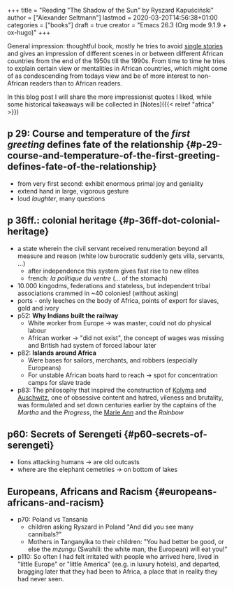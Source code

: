 +++
title = "Reading \"The Shadow of the Sun\" by Ryszard Kapuściński"
author = ["Alexander Seltmann"]
lastmod = 2020-03-20T14:56:38+01:00
categories = ["books"]
draft = true
creator = "Emacs 26.3 (Org mode 9.1.9 + ox-hugo)"
+++

General impression: thoughtful book, mostly he tries to avoid [single stories](https://www.youtube.com/watch?v=D9Ihs241zeg) and
gives an impression of different scenes in or between different African
countries from the end of the 1950s till the 1990s. From time to time he tries
to explain certain view or mentalities in African countries, which might come of
as condescending from todays view and be of more interest to non-African readers
than to African readers.

<!--more-->

In this blog post I will share the more impressionist quotes I liked, while some
historical takeaways will be collected in [Notes]({{< relref "africa" >}})


## p 29: Course and temperature of the _first greeting_ defines fate of the relationship {#p-29-course-and-temperature-of-the-first-greeting-defines-fate-of-the-relationship}

-   from very first second: exhibit enormous primal joy and geniality
-   extend hand in large, vigorous gesture
-   loud _laughter_, many questions


## p 36ff.: colonial heritage {#p-36ff-dot-colonial-heritage}

-   a state wherein the civil servant received renumeration beyond all measure
    and reason (white low burocratic suddenly gets villa, servants, ...)
    -   after independence this system gives fast rise to new elites
    -   french: _la politique du ventre_ (... of the stomach)
-   10.000 kingodms, federations and stateless, but independent tribal
    associations crammed in ~40 colonies! (without asking)
-   ports - only leeches on the body of Africa, points of export for slaves,
    gold and ivory
-   p52: **Why Indians built the railway**
    -   White worker from Europe &rarr; was master, could not do physical labour
    -   African worker &rarr; "did not exist", the concept of wages was missing and
        British had system of forced labour later
-   p82: **Islands around Africa**
    -   Were bases for sailors, merchants, and robbers (especially Europeans)
    -   For unstable African boats hard to reach &rarr; spot for concentration camps
        for slave trade
-   p83: The philosophy that inspired the construction of [Kolyma](https://en.wikipedia.org/wiki/Kolyma%5FTales) and [Auschwitz](https://en.wikipedia.org/wiki/Auschwitz%5Fconcentration%5Fcamp),
    one of obsessive content and hatred, vileness and brutality, was formulated
    and set down centuries earlier by the captains of the _Martha_ and the _Progress_,
    the [Marie Ann](https://en.wikipedia.org/wiki/Mary%5FAnn%5F(1772%5Fship)) and the _Rainbow_


## p60: Secrets of Serengeti {#p60-secrets-of-serengeti}

-   lions attacking humans &rarr; are old outcasts
-   where are the elephant cemetries &rarr; on bottom of lakes


## Europeans, Africans and Racism {#europeans-africans-and-racism}

-   p70: Poland vs Tansania
    -   children asking Ryszard in Poland "And did you see many cannibals?"
    -   Mothers in Tanganyika to their children: "You had better be good, or else
        the _mzungu_ (Swahili: the white man, the European) will eat you!"
-   p110: So often I had felt irritated with people who arrived here, lived in
    "little Europe" or "little America" (ee.g. in luxury hotels), and departed,
    bragging later that they had been to Africa, a place that in reality they had
    never seen.

